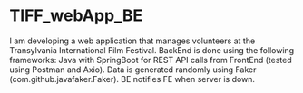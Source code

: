 # TIFF_webApp_BE
I am developing a web application that manages volunteers at the Transylvania International Film Festival. BackEnd is done using the following frameworks: Java with SpringBoot for REST API calls from FrontEnd (tested using Postman and Axio). Data is generated randomly using Faker (com.github.javafaker.Faker). BE notifies FE when server is down. 
